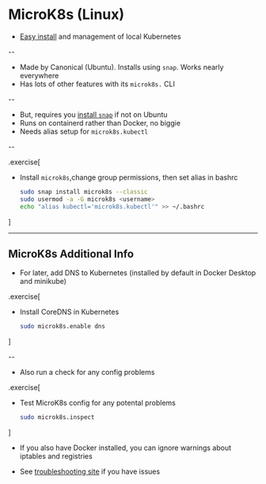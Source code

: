 # MicroK8s (Linux)

- [Easy install](https://microk8s.io/) and management of local Kubernetes

--

- Made by Canonical (Ubuntu). Installs using `snap`. Works nearly everywhere
- Has lots of other features with its `microk8s.` CLI

--

- But, requires you [install `snap`](https://snapcraft.io/docs/installing-snapd) if not on Ubuntu
- Runs on containerd rather than Docker, no biggie
- Needs alias setup for `microk8s.kubectl`

--

.exercise[

- Install `microk8s`,change group permissions, then set alias in bashrc
  ``` bash
  sudo snap install microk8s --classic
  sudo usermod -a -G microk8s <username>
  echo "alias kubectl='microk8s.kubectl'" >> ~/.bashrc
  ```

]

---

## MicroK8s Additional Info

- For later, add DNS to Kubernetes (installed by default in Docker Desktop and minikube)


.exercise[

- Install CoreDNS in Kubernetes
  ``` bash
  sudo microk8s.enable dns
  ```
]

--

- Also run a check for any config problems

.exercise[

- Test MicroK8s config for any potental problems
  ``` bash
  sudo microk8s.inspect
  ```
]

- If you also have Docker installed, you can ignore warnings about iptables and registries

- See [troubleshooting site](https://microk8s.io/docs/troubleshooting) if you have issues
